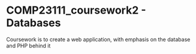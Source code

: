 # COMP23111_coursework2 - Databases
Coursework is to create a web application, with emphasis on the database and PHP behind it
